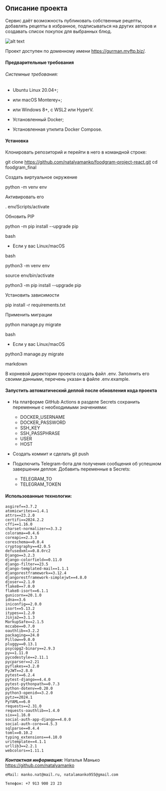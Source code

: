 ## Описание проекта
Сервис даёт возможность публиковать собственные рецепты, добавлять рецепты в избранное, 
подписываться на других авторов и создавать список покупок для выбранных блюд.

![alt text](https://avatars.mds.yandex.net/i?id=2b5af00556aba4a0bb06a3ca5885c16e-5236455-images-thumbs&n=13)


Проект доступен по доменному имени https://gurman.myftp.biz/.

#### Предварительные требования 

###### Системные требования:
- Ubuntu Linux 20.04+;
- или macOS Monterey+;
- или Windows 8+, с WSL2 или HyperV.

- Установленный Docker;
- Установленная утилита Docker Compose.

#### Установка
Клонировать репозиторий и перейти в него в командной строке:

git clone https://github.com/natalyamanko/foodgram-project-react.git
cd foodgram_final

Создать виртуальное окружение

python -m venv env

Активировать его

. env/Scripts/activate

Обновить PIP

python -m pip install --upgrade pip

bash


* Если у вас Linux/macOS

bash

 python3 -m venv env

 source env/bin/activate

 python3 -m pip install --upgrade pip

Установить зависимости

pip install -r requirements.txt

Применить миграции

python manage.py migrate

bash

* Если у вас Linux/macOS

 python3 manage.py migrate

markdown

В корневой директории проекта создать файл .env. Заполнить его своими данными, перечень указан в файле .env.example.


#### Запустить автоматический деплой после обновления кода проекта

* На платформе GitHub Actions в разделе Secrets сохранить переменные с необходимыми значениями:
   - DOCKER_USERNAME
   - DOCKER_PASSWORD
   - SSH_KEY
   - SSH_PASSPHRASE
   - USER
   - HOST
   

* Создать коммит и сделать git push

* Подключить Telegram-бота для получения сообщения об успешном завершении деплоя:
   Добавить переменные в Secrets:
   - TELEGRAM_TO
   - TELEGRAM_TOKEN


#### Использованные технологии:
```
asgiref==3.7.2
atomicwrites==1.4.1
attrs==23.2.0
certifi==2024.2.2
cffi==1.16.0
charset-normalizer==3.3.2
colorama==0.4.6
coreapi==2.3.3
coreschema==0.0.4
cryptography==42.0.5
defusedxml==0.8.0rc2
Django==3.2.3
django-colorfield==0.11.0
django-filter==23.5
django-templated-mail==1.1.1
djangorestframework==3.12.4
djangorestframework-simplejwt==4.8.0
djoser==2.1.0
flake8==7.0.0
flake8-isort==6.1.1
gunicorn==20.1.0
idna==3.6
iniconfig==2.0.0
isort==5.13.2
itypes==1.2.0
Jinja2==3.1.3
MarkupSafe==2.1.5
mccabe==0.7.0
oauthlib==3.2.2
packaging==24.0
Pillow==9.0.0
pluggy==0.13.1
psycopg2-binary==2.9.3
py==1.11.0
pycodestyle==2.11.1
pycparser==2.21
pyflakes==3.2.0
PyJWT==2.8.0
pytest==6.2.4
pytest-django==4.4.0
pytest-pythonpath==0.7.3
python-dotenv==0.20.0
python3-openid==3.2.0
pytz==2024.1
PyYAML==6.0
requests==2.31.0
requests-oauthlib==1.4.0
six==1.16.0
social-auth-app-django==4.0.0
social-auth-core==4.5.3
sqlparse==0.4.4
toml==0.10.2
typing_extensions==4.10.0
uritemplate==4.1.1
urllib3==2.2.1
webcolors==1.11.1
```


**_Контактная информация:_**
Наталья Манько
https://github.com/natalyamanko 
```
eMail: manko.nat@mail.ru, natalamanko955@gmail.com
```
```
Телефон: +7 913 900 23 23
```
